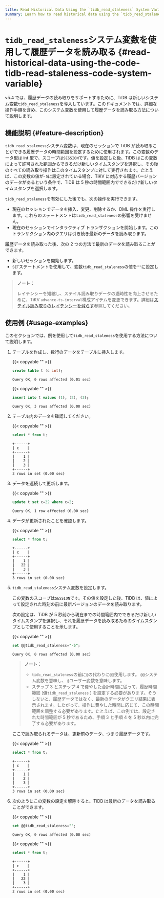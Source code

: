 ```yaml
---
title: Read Historical Data Using the `tidb_read_staleness` System Variable
summary: Learn how to read historical data using the `tidb_read_staleness` system variable.
---
```


# <code>tidb_read_staleness</code>システム変数を使用して履歴データを読み取る {#read-historical-data-using-the-code-tidb-read-staleness-code-system-variable}

v5.4 では、履歴データの読み取りをサポートするために、TiDB は新しいシステム変数`tidb_read_staleness`を導入しています。このドキュメントでは、詳細な操作手順を含め、このシステム変数を使用して履歴データを読み取る方法について説明します。

## 機能説明 {#feature-description}

`tidb_read_staleness`システム変数は、現在のセッションで TiDB が読み取ることができる履歴データの時間範囲を設定するために使用されます。この変数のデータ型は int 型で、スコープは`SESSION`です。値を設定した後、TiDB はこの変数によって許可された範囲からできるだけ新しいタイムスタンプを選択し、その後のすべての読み取り操作はこのタイムスタンプに対して実行されます。たとえば、この変数の値が`-5`に設定されている場合、TiKV に対応する履歴バージョンのデータがあるという条件で、TiDB は 5 秒の時間範囲内でできるだけ新しいタイムスタンプを選択します。

`tidb_read_staleness`を有効にした後でも、次の操作を実行できます。

-   現在のセッションでデータを挿入、変更、削除するか、DML 操作を実行します。これらのステートメントは`tidb_read_staleness`の影響を受けません。
-   現在のセッションでインタラクティブ トランザクションを開始します。このトランザクション内のクエリは引き続き最新のデータを読み取ります。

履歴データを読み取った後、次の 2 つの方法で最新のデータを読み取ることができます。

-   新しいセッションを開始します。
-   `SET`ステートメントを使用して、変数`tidb_read_staleness`の値を`""`に設定します。

> **ノート：**
>
> レイテンシーを短縮し、ステイル読み取りデータの適時性を向上させるために、TiKV `advance-ts-interval`構成アイテムを変更できます。詳細は[ステイル読み取りのレイテンシーを減らす](/stale-read.md#reduce-stale-read-latency)参照してください。

## 使用例 {#usage-examples}

このセクションでは、例を使用して`tidb_read_staleness`を使用する方法について説明します。

1.  テーブルを作成し、数行のデータをテーブルに挿入します。

    {{< copyable "" >}}

    ```sql
    create table t (c int);
    ```

    ```
    Query OK, 0 rows affected (0.01 sec)
    ```

    {{< copyable "" >}}

    ```sql
    insert into t values (1), (2), (3);
    ```

    ```
    Query OK, 3 rows affected (0.00 sec)
    ```

2.  テーブル内のデータを確認してください。

    {{< copyable "" >}}

    ```sql
    select * from t;
    ```

    ```
    +------+
    | c    |
    +------+
    |    1 |
    |    2 |
    |    3 |
    +------+
    3 rows in set (0.00 sec)
    ```

3.  データを連続して更新します。

    {{< copyable "" >}}

    ```sql
    update t set c=22 where c=2;
    ```

    ```
    Query OK, 1 row affected (0.00 sec)
    ```

4.  データが更新されたことを確認します。

    {{< copyable "" >}}

    ```sql
    select * from t;
    ```

    ```
    +------+
    | c    |
    +------+
    |    1 |
    |   22 |
    |    3 |
    +------+
    3 rows in set (0.00 sec)
    ```

5.  `tidb_read_staleness`システム変数を設定します。

    この変数のスコープは`SESSION`です。その値を設定した後、TiDB は、値によって設定された時刻の前に最新バージョンのデータを読み取ります。

    次の設定は、TiDB が 5 秒前から現在までの時間範囲内でできるだけ新しいタイムスタンプを選択し、それを履歴データを読み取るためのタイムスタンプとして使用することを示します。

    {{< copyable "" >}}

    ```sql
    set @@tidb_read_staleness="-5";
    ```

    ```
    Query OK, 0 rows affected (0.00 sec)
    ```

    > **ノート：**
    >
    > -   `tidb_read_staleness`の前に`@`の代わりに`@@`使用します。 `@@`システム変数を意味し、 `@`ユーザー変数を意味します。
    > -   ステップ 3 とステップ 4 で費やした合計時間に従って、履歴時間範囲 (値`tidb_read_staleness` ) を設定する必要があります。そうしないと、履歴データではなく、最新のデータがクエリ結果に表示されます。したがって、操作に費やした時間に応じて、この時間範囲を調整する必要があります。たとえば、この例では、設定された時間範囲が 5 秒であるため、手順 3 と手順 4 を 5 秒以内に完了する必要があります。

    ここで読み取られるデータは、更新前のデータ、つまり履歴データです。

    {{< copyable "" >}}

    ```sql
    select * from t;
    ```

    ```
    +------+
    | c    |
    +------+
    |    1 |
    |    2 |
    |    3 |
    +------+
    3 rows in set (0.00 sec)
    ```

6.  次のようにこの変数の設定を解除すると、TiDB は最新のデータを読み取ることができます。

    {{< copyable "" >}}

    ```sql
    set @@tidb_read_staleness="";
    ```

    ```
    Query OK, 0 rows affected (0.00 sec)
    ```

    {{< copyable "" >}}

    ```sql
    select * from t;
    ```

    ```
    +------+
    | c    |
    +------+
    |    1 |
    |   22 |
    |    3 |
    +------+
    3 rows in set (0.00 sec)
    ```
